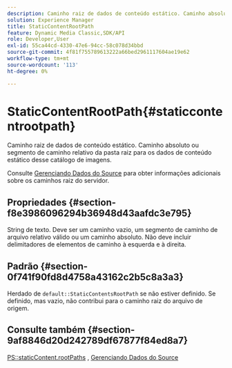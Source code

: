 ```yaml
---
description: Caminho raiz de dados de conteúdo estático. Caminho absoluto ou segmento de caminho relativo da pasta raiz para os dados de conteúdo estático desse catálogo de imagens.
solution: Experience Manager
title: StaticContentRootPath
feature: Dynamic Media Classic,SDK/API
role: Developer,User
exl-id: 55ca44cd-4330-47e6-94cc-58c078d34bbd
source-git-commit: 4f81f755789613222a66bed2961117604ae19e62
workflow-type: tm+mt
source-wordcount: '113'
ht-degree: 0%

---
```


# StaticContentRootPath{#staticcontentrootpath}

Caminho raiz de dados de conteúdo estático. Caminho absoluto ou segmento de caminho relativo da pasta raiz para os dados de conteúdo estático desse catálogo de imagens.

Consulte [Gerenciando Dados do Source](../../../../../is-api/image-serving-api-ref/c-configuration-and-administration/c-configuration-and-administration.md#concept-1ec4d9f0e58a430cae045761f1ff9173) para obter informações adicionais sobre os caminhos raiz do servidor.

## Propriedades {#section-f8e3986096294b36948d43aafdc3e795}

String de texto. Deve ser um caminho vazio, um segmento de caminho de arquivo relativo válido ou um caminho absoluto. Não deve incluir delimitadores de elementos de caminho à esquerda e à direita.

## Padrão {#section-0f741f90fd8d4758a43162c2b5c8a3a3}

Herdado de `default::StaticContentsRootPath` se não estiver definido. Se definido, mas vazio, não contribui para o caminho raiz do arquivo de origem.

## Consulte também {#section-9af8846d20d242789df67877f84ed8a7}

[PS::staticContent.rootPaths](../../../../../is-api/image-catalog/image-serving-api-ref/c-image-catalog-reference/c-attributes-reference/r-staticcontentrootpath.md#reference-a2b5368d078349828d282357681bb2a5) , [Gerenciando Dados do Source](../../../../../is-api/image-serving-api-ref/c-configuration-and-administration/c-configuration-and-administration.md#concept-1ec4d9f0e58a430cae045761f1ff9173)
